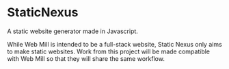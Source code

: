 # StaticNexus
A static website generator made in Javascript.

While Web Mill is intended to be a full-stack website, Static Nexus only aims to make static websites.
Work from this project will be made compatible with Web Mill so that they will share the same workflow.
